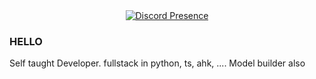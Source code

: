 <div align="center">
  <a href="https://discord.com/users/730038496718356610">
    <img src="https://lanyard.cnrad.dev/api/730038496718356610?showDisplayName=false&theme=dark&idleMessage=im%20sleeping%20sniff%20sniff&hideDecoration=false&animatedDecoration=false&hideBadges=true&hideDiscrim=false" alt="Discord Presence">
  </a>
</div>


### HELLO
Self taught Developer. fullstack in python, ts, ahk, ....
Model builder also

